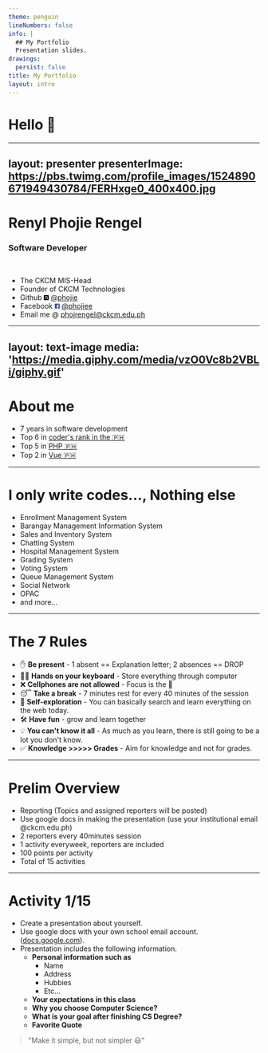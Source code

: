 ```yaml
---
theme: penguin
lineNumbers: false
info: |
  ## My Portfolio
  Presentation slides.
drawings:
  persist: false
title: My Portfolio
layout: intro
---
```


# Hello 👋

---
layout: presenter
presenterImage: https://pbs.twimg.com/profile_images/1524890671949430784/FERHxge0_400x400.jpg
---

# Renyl Phojie Rengel

### Software Developer

<br/>

- The CKCM MIS-Head
- Founder of CKCM Technologies
- <span class="flex items-center"> Github <img class="ml-2 mr-1" style="height:10px" src="/icons/github.png"/> <a target="_" href="https://github.com/phojie">@phojie</a> </span>
- <span class="flex items-center">Facebook <img class="ml-2 mr-1" style="height:10px" src="/icons/facebook.png"/> <a target="_" href="https://facebook.com/phojiee">@phojiee</a> </span>
- <span> Email me @ <a href="#">phojrengel@ckcm.edu.ph</a></span>

---
layout: text-image
media: 'https://media.giphy.com/media/vzO0Vc8b2VBLi/giphy.gif'
---

# About me

- 7 years in software development
- Top 6 in <a href="https://profile.codersrank.io/leaderboard/developer?country=Philippines" target="_">coder's rank in the 🇵🇭</a>
- Top 5 in <a href="https://profile.codersrank.io/leaderboard/developer?country=Philippines&technology=PHP" target="_">PHP  🇵🇭</a>
- Top 2 in <a href="https://profile.codersrank.io/leaderboard/developer?country=Philippines&technology=Vue" target="_">Vue  🇵🇭</a>

---

# I only write codes..., Nothing else
  - Enrollment Management System
  - Barangay Management Information System
  - Sales and Inventory System
  - Chatting System
  - Hospital Management System
  - Grading System
  - Voting System
  - Queue Management System
  - Social Network
  - OPAC
  - and more...

---

# The 7 Rules

- ✋ **Be present** - 1 absent == Explanation letter; 2 absences == DROP
- 👨‍💻 **Hands on your keyboard** - Store everything through computer
- ❌ **Cellphones are not allowed** - Focus is the 🔑
- 😴 **Take a break** - 7 minutes rest for every 40 minutes of the session
- 🚀 **Self-exploration** - You can basically search and learn everything on the web today.
- 🛠 **Have fun** - grow and learn together
- 💡 **You can't know it all** - As much as you learn, there is still going to be a lot you don't know.
- ✅ **Knowledge >>>>> Grades** - Aim for knowledge and not for grades.

---

# Prelim Overview

- Reporting (Topics and assigned reporters will be posted)
- Use google docs in making the presentation (use your institutional email @ckcm.edu.ph)
- 2 reporters every 40minutes session
- 1 activity everyweek, reporters are included
- 100 points per activity
- Total of 15 activities
---

# Activity 1/15 
- Create a presentation about yourself.
- Use google docs with your own school email account. (<a href="docs.google.com" target="_">docs.google.com</a>).
- Presentation includes the following information.
  + **Personal information such as**
    - Name
    - Address
    - Hubbies
    - Etc...
  + **Your expectations in this class**
  + **Why you choose Computer Science?**
  + **What is your goal after finishing CS Degree?**
  + **Favorite Quote**

<blockquote class="mt-2">"Make it simple, but not simpler 😃"</blockquote>

